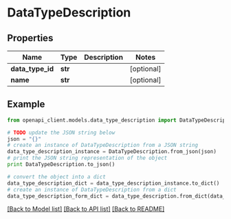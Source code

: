 # DataTypeDescription


## Properties
Name | Type | Description | Notes
------------ | ------------- | ------------- | -------------
**data_type_id** | **str** |  | [optional] 
**name** | **str** |  | [optional] 

## Example

```python
from openapi_client.models.data_type_description import DataTypeDescription

# TODO update the JSON string below
json = "{}"
# create an instance of DataTypeDescription from a JSON string
data_type_description_instance = DataTypeDescription.from_json(json)
# print the JSON string representation of the object
print DataTypeDescription.to_json()

# convert the object into a dict
data_type_description_dict = data_type_description_instance.to_dict()
# create an instance of DataTypeDescription from a dict
data_type_description_form_dict = data_type_description.from_dict(data_type_description_dict)
```
[[Back to Model list]](../README.md#documentation-for-models) [[Back to API list]](../README.md#documentation-for-api-endpoints) [[Back to README]](../README.md)


